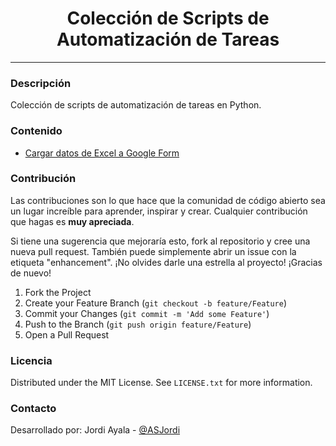 <div align="center">
    <h1 align="center">Colección de Scripts de Automatización de Tareas</h1>
    <hr>
</div>
<div>
    <h3>Descripción</h3>
    <p>Colección de scripts de automatización de tareas en Python.</p>
</div>
<div>
    <h3>Contenido</h3>
    <ul>
        <li><a href="/fill-google-form-csv">Cargar datos de Excel a Google Form</a></li>
    </ul>
</div>
<div>
    <h3>Contribución</h3>
    <p>
        Las contribuciones son lo que hace que la comunidad de código abierto sea un lugar increíble para aprender, inspirar y crear. Cualquier contribución que hagas es <strong>muy apreciada</strong>.
    </p>
    <p>
        Si tiene una sugerencia que mejoraría esto, fork al repositorio y cree una nueva pull request. También puede simplemente abrir un issue con la etiqueta "enhancement".
        ¡No olvides darle una estrella al proyecto! ¡Gracias de nuevo!
    </p>
    <ol>
        <li>Fork the Project</li>
        <li>Create your Feature Branch (<code>git checkout -b feature/Feature</code>)</li>
        <li>Commit your Changes (<code>git commit -m 'Add some Feature'</code>)</li>
        <li>Push to the Branch (<code>git push origin feature/Feature</code>)</li>
        <li>Open a Pull Request</li>
    </ol>
</div>
<div>
    <h3>Licencia</h3>
    <p>Distributed under the MIT License. See <code>LICENSE.txt</code> for more information.</p>
</div>
<div>
    <h3>Contacto</h3>
    <p>Desarrollado por: Jordi Ayala - <a href="https://twitter.com/ASJordi"> @ASJordi</a></p>
</div>
